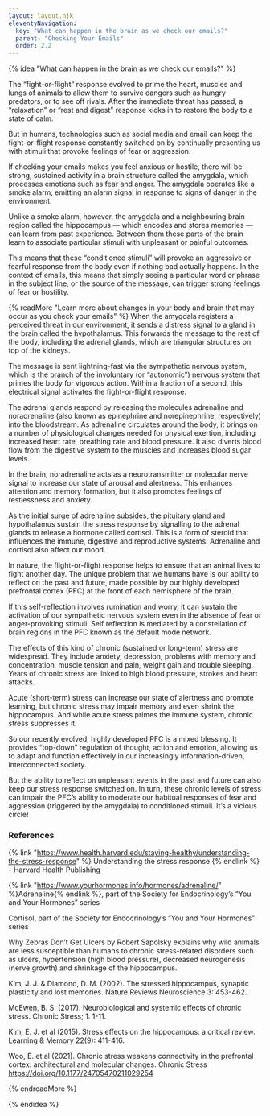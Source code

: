 ```yaml
---
layout: layout.njk
eleventyNavigation:
  key: "What can happen in the brain as we check our emails?"
  parent: "Checking Your Emails"
  order: 2.2
---
```


{% idea "What can happen in the brain as we check our emails?" %}

<p class="lead">The “fight-or-flight” response evolved to prime the heart, muscles and lungs of animals to allow them to survive dangers such as hungry predators, or to see off rivals. After the immediate threat has passed, a “relaxation” or “rest and digest” response kicks in to restore the body to a state of calm.</p>

But in humans, technologies such as social media and email can keep the fight-or-flight response constantly switched on by continually presenting us with stimuli that provoke feelings of fear or aggression.

If checking your emails makes you feel anxious or hostile, there will be strong, sustained activity in a brain structure called the amygdala, which processes emotions such as fear and anger. The amygdala operates like a smoke alarm, emitting an alarm signal in response to signs of danger in the environment. 

Unlike a smoke alarm, however, the amygdala and a neighbouring brain region called the hippocampus — which encodes and stores memories — can learn from past experience. Between them these parts of the brain learn to associate particular stimuli with unpleasant or painful outcomes.

This means that these “conditioned stimuli” will provoke an aggressive or fearful response from the body even if nothing bad actually happens. In the context of emails, this means that simply seeing a particular word or phrase in the subject line, or the source of the message, can trigger strong feelings of fear or hostility.  


{% readMore "Learn more about changes in your body and brain that may occur as you check your emails" %}
When the amygdala registers a perceived threat in our environment, it sends a distress signal to a gland in the brain called the hypothalamus. This forwards the message to the rest of the body, including the adrenal glands, which are triangular structures on top of the kidneys. 

The message is sent lightning-fast via the sympathetic nervous system, which is the branch of the involuntary (or “autonomic”) nervous system that primes the body for vigorous action. Within a fraction of a second, this electrical signal activates the fight-or-flight response.  

The adrenal glands respond by releasing the molecules adrenaline and noradrenaline (also known as epinephrine and norepinephrine, respectively) into the bloodstream. As adrenaline circulates around the body, it brings on a number of physiological changes needed for physical exertion, including increased heart rate, breathing rate and blood pressure. It also diverts blood flow from the digestive system to the muscles and increases blood sugar levels.

In the brain, noradrenaline acts as a neurotransmitter or molecular nerve signal to increase our state of arousal and alertness. This enhances attention and memory formation, but it also promotes feelings of restlessness and anxiety. 

As the initial surge of adrenaline subsides, the pituitary gland and hypothalamus sustain the stress response by signalling to the adrenal glands to release a hormone called cortisol. This is a form of steroid that influences the immune, digestive and reproductive systems. Adrenaline and cortisol also affect our mood. 

In nature, the flight-or-flight response helps to ensure that an animal lives to fight another day. The unique problem that we humans have is our ability to reflect on the past and future, made possible by our highly developed prefrontal cortex (PFC) at the front of each hemisphere of the brain.  

If this self-reflection involves rumination and worry, it can sustain the activation of our sympathetic nervous system even in the absence of fear or anger-provoking stimuli. Self reflection is mediated by a constellation of brain regions in the PFC known as the default mode network.

The effects of this kind of chronic (sustained or long-term) stress are widespread. They include anxiety, depression, problems with memory and concentration, muscle tension and pain, weight gain and trouble sleeping. Years of chronic stress are linked to high blood pressure, strokes and heart attacks.

Acute (short-term) stress can increase our state of alertness and promote learning, but chronic stress may impair memory and even shrink the hippocampus.
And while acute stress primes the immune system, chronic stress suppresses it.

So our recently evolved, highly developed PFC is a mixed blessing. It provides “top-down” regulation of thought, action and emotion, allowing us to adapt and function effectively in our increasingly information-driven, interconnected society. 

But the ability to reflect on unpleasant events in the past and future can also keep our stress response switched on. In turn, these chronic levels of stress can impair the PFC’s ability to moderate our habitual responses of fear and aggression (triggered by the amygdala) to conditioned stimuli. It’s a vicious circle!  
### References
{% link "https://www.health.harvard.edu/staying-healthy/understanding-the-stress-response" %} Understanding the stress response {% endlink %} - Harvard Health Publishing

{% link "https://www.yourhormones.info/hormones/adrenaline/" %}Adrenaline{% endlink %}, part of the Society for Endocrinology’s “You and Your Hormones” series

Cortisol, part of the Society for Endocrinology’s “You and Your Hormones” series

Why Zebras Don’t Get Ulcers by Robert Sapolsky explains why wild animals are less susceptible than humans to chronic stress-related disorders such as ulcers, hypertension (high blood pressure), decreased neurogenesis (nerve growth) and shrinkage of the hippocampus. 

Kim, J. J. & Diamond, D. M. (2002). The stressed hippocampus, synaptic plasticity and lost memories. Nature Reviews Neuroscience 3: 453-462.  

McEwen, B. S. (2017). Neurobiological and systemic effects of chronic stress. Chronic Stress; 1: 1-11. 

Kim, E. J. et al (2015). Stress effects on the hippocampus: a critical review. Learning & Memory 22(9): 411-416.

Woo, E. et al (2021). Chronic stress weakens connectivity in the prefrontal cortex: architectural and molecular changes. Chronic Stress https://doi.org/10.1177/24705470211029254

{% endreadMore %}

{% endidea %}